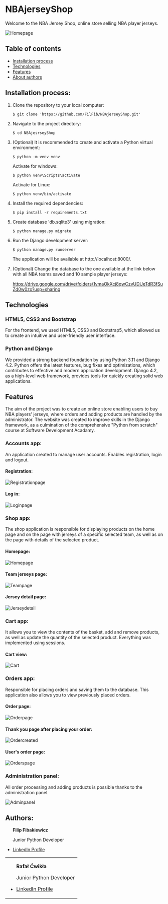 # NBAjerseyShop 

Welcome to the NBA Jersey Shop, online store selling NBA player jerseys.

![Homepage](https://github.com/FilFib/NBAjerseyShop/blob/develop/README_img/homepage.PNG?raw=true)

## Table of contents
* [Installation process](#installation-process)
* [Technologies](#technologies)
* [Features](#features)
* [About authors](#authors)

## Installation process:

1. Clone the repository to your local computer:

    ```
    $ git clone 'https://github.com/FilFib/NBAjerseyShop.git'
    ```

2. Navigate to the project directory:

    ```
    $ cd NBAjesrseyShop
    ```

3. (Optional) It is recommended to create and activate a Python virtual environment:

    ```
    $ python -m venv venv
    ```
    Activate for windows:
    ```
    $ python venv\Scripts\activate
    ```
    Activate for Linux:
    ```
    $ python venv/bin/activate
    ```

4. Install the required dependencies:

    ```
    $ pip install -r requirements.txt
    ```

5. Create database 'db.sqlite3' using migration:

    ```
    $ python manage.py migrate
    ```

6. Run the Django development server:

    ```
    $ python manage.py runserver
    ```

    The application will be available at http://localhost:8000/.

7. (Optional) Change the database to the one available at the link below with all NBA teams saved and 10 sample player jerseys:

    https://drive.google.com/drive/folders/1vmaOkXcj8qwCzvUDUeTdR3fSuZd0w0zx?usp=sharing 



## Technologies

### HTML5, CSS3 and Bootstrap

For the frontend, we used HTML5, CSS3 and Bootstrap5, which allowed us to create an intuitive and user-friendly user interface.

### Python and Django

We provided a strong backend foundation by using Python 3.11 and Django 4.2. Python offers the latest features, bug fixes and optimizations, which contributes to effective and modern application development. Django 4.2, as a high-level web framework, provides tools for quickly creating solid web applications.



## Features

The aim of the project was to create an online store enabling users to buy NBA players' jerseys, where orders and adding products are handled by the administrator. The website was created to improve skills in the Django framework, as a culmination of the comprehensive "Python from scratch" course at Software Development Acadamy.

### Accounts app:
An application created to manage user accounts. Enables registration, login and logout.

#### Registration:

![Registrationpage](https://github.com/FilFib/NBAjerseyShop/blob/develop/README_img/registrationpage.PNG?raw=true)

#### Log in:

![Loginpage](https://github.com/FilFib/NBAjerseyShop/blob/develop/README_img/loginpage.PNG?raw=true)

### Shop app:
The shop application is responsible for displaying products on the home page and on the page with jerseys of a specific selected team, as well as on the page with details of the selected product.

#### Homepage:

![Homepage](https://github.com/FilFib/NBAjerseyShop/blob/develop/README_img/homepage.PNG?raw=true)

#### Team jerseys page:

![Teampage](https://github.com/FilFib/NBAjerseyShop/blob/develop/README_img/teampage.PNG?raw=true)

#### Jersey detail page:

![Jerseydetail](https://github.com/FilFib/NBAjerseyShop/blob/develop/README_img/jerseydetail.PNG?raw=true)

### Cart app:

It allows you to view the contents of the basket, add and remove products, as well as update the quantity of the selected product. Everything was implemented using sessions.

#### Cart view:

![Cart](https://github.com/FilFib/NBAjerseyShop/blob/develop/README_img/cart.PNG?raw=true)

### Orders app:

Responsible for placing orders and saving them to the database. This application also allows you to view previously placed orders.

#### Order page:

![Orderpage](https://github.com/FilFib/NBAjerseyShop/blob/develop/README_img/orderpage.PNG?raw=true)

#### Thank you page after placing your order:

![Ordercreated](https://github.com/FilFib/NBAjerseyShop/blob/develop/README_img/ordercreatedpage.PNG?raw=true)

#### User's order page:

![Orderspage](https://github.com/FilFib/NBAjerseyShop/blob/develop/README_img/orderspage.PNG?raw=true)

### Administration panel:

All order processing and adding products is possible thanks to the administration panel.

![Adminpanel](https://github.com/FilFib/NBAjerseyShop/blob/develop/README_img/adminpanel.PNG?raw=true)

## Authors:

<table>
  <tr>
      <ul>
        <b>Filip Fibakiewicz</b>
        <p>Junior Python Developer</p>
        <li><a href="https://www.linkedin.com/in/filfib/">LinkedIn Profile</a></li>
      </ul>
    </td>
  </tr>
  <tr>
    <td>
      <ul>
        <b>Rafał Ćwikła</b>
        <p>Junior Python Developer</p>
        <li><a href="https://www.linkedin.com/in/rafalcwikla/">LinkedIn Profile</a></li>
      </ul>
    </td>
  </tr>
</table>
